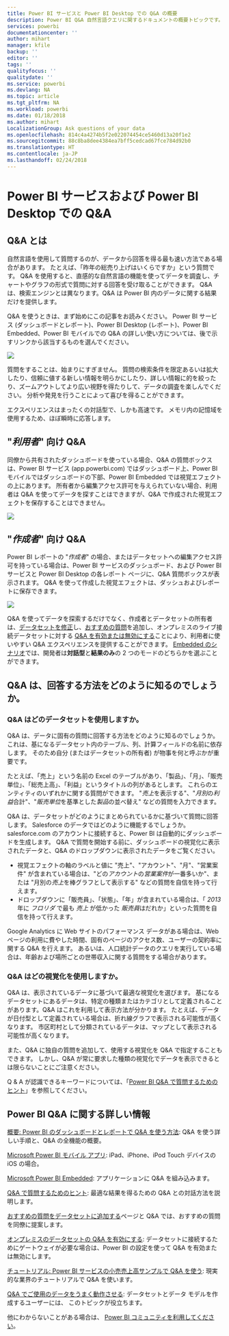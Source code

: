 ```yaml
---
title: Power BI サービスと Power BI Desktop での Q&A の概要
description: Power BI Q&A 自然言語クエリに関するドキュメントの概要トピックです。
services: powerbi
documentationcenter: ''
author: mihart
manager: kfile
backup: ''
editor: ''
tags: ''
qualityfocus: ''
qualitydate: ''
ms.service: powerbi
ms.devlang: NA
ms.topic: article
ms.tgt_pltfrm: NA
ms.workload: powerbi
ms.date: 01/18/2018
ms.author: mihart
LocalizationGroup: Ask questions of your data
ms.openlocfilehash: 814c4a4274b5f2e022074454ce5460d13a20f1e2
ms.sourcegitcommit: 88c8ba8dee4384ea7bff5cedcad67fce784d92b0
ms.translationtype: HT
ms.contentlocale: ja-JP
ms.lasthandoff: 02/24/2018
---
```

# <a name="qa-in-power-bi-service-and-power-bi-desktop"></a>Power BI サービスおよび Power BI Desktop での Q&A
## <a name="what-is-qa"></a>Q&A とは
自然言語を使用して質問するのが、データから回答を得る最も速い方法である場合があります。 たとえば、「昨年の総売り上げはいくらですか」という質問です。  Q&A を使用すると、直感的な自然言語の機能を使ってデータを調査し、チャートやグラフの形式で質問に対する回答を受け取ることができます。 Q&A は、検索エンジンとは異なります。Q&A は Power BI 内のデータに関する結果だけを提供します。

Q&A を使うときは、まず始めにこの記事をお読みください。 Power BI サービス (ダッシュボードとレポート)、Power BI Desktop (レポート)、Power BI Embedded、Power BI モバイルでの Q&A の詳しい使い方については、後で示すリンクから該当するものを選んでください。  

![](media/power-bi-q-and-a/pbi_qa_boxsalessqft.png)

質問をすることは、始まりにすぎません。  質問の検索条件を限定あるいは拡大したり、信頼に値する新しい情報を明らかにしたり、詳しい情報に的を絞ったり、ズームアウトしてより広い視野を得たりして、データの調査を楽しんでください。 分析や発見を行うことによって喜びを得ることができます。

エクスペリエンスはまったくの対話型で、しかも高速です。 メモリ内の記憶域を使用するため、ほぼ瞬時に応答します。

##  <a name="qa-for-consumers"></a>"*利用者*" 向け Q&A
同僚から共有されたダッシュボードを使っている場合、Q&A の質問ボックスは、Power BI サービス (app.powerbi.com) ではダッシュボード上、Power BI モバイルではダッシュボードの下部、Power BI Embedded では視覚エフェクトの上にあります。 所有者から編集アクセス許可を与えられていない場合、利用者は Q&A を使ってデータを探すことはできますが、Q&A で作成された視覚エフェクトを保存することはできません。

![](media/power-bi-q-and-a/powerbi-qna.png)

## <a name="qa-for-creators"></a>"*作成者*" 向け Q&A
Power BI レポートの "*作成者*" の場合、またはデータセットへの編集アクセス許可を持っている場合は、Power BI サービスのダッシュボード、および Power BI サービスと Power BI Desktop の各レポート ページに、Q&A 質問ボックスが表示されます。 Q&A を使って作成した視覚エフェクトは、ダッシュおよびレポートに保存できます。

![](media/power-bi-q-and-a/power-bi-desktop.png)

Q&A を使ってデータを探索するだけでなく、作成者とデータセットの所有者は、[データセットを修正](service-prepare-data-for-q-and-a.md)し、[おすすめの質問](service-q-and-a-create-featured-questions.md)を追加し、オンプレミスのライブ接続データセットに対する [Q&A を有効または無効にする](service-q-and-a-direct-query.md)ことにより、利用者に使いやすい Q&A エクスペリエンスを提供することができます。 [Embedded のシナリオ](developer/qanda.md)では、開発者は**対話型**と**結果のみ**の 2 つのモードのどちらかを選ぶことができます。

## <a name="how-does-qa-know-how-to-answer-questions"></a>Q&A は、回答する方法をどのように知るのでしょうか。
### <a name="which-datasets-does-qa-use"></a>Q&A はどのデータセットを使用しますか。
Q&A は、データに固有の質問に回答する方法をどのように知るのでしょうか。 これは、基になるデータセット内のテーブル、列、計算フィールドの名前に依存します。 そのため自分 (またはデータセットの所有者) が物事を何と呼ぶかが重要です。

たとえば、「売上」という名前の Excel のテーブルがあり、「製品」、「月」、「販売単位」、「総売上高」、「利益」というタイトルの列があるとします。 これらのエンティティのいずれかに関する質問ができます。  "*売上*を表示する"、"*月別*の*利益*合計"、"*販売単位*を基準とした*製品*の並べ替え" などの質問を入力できます。

Q&A は、データセットがどのようにまとめられているかに基づいて質問に回答します。 Salesforce のデータではどのように機能するでしょうか。 salesforce.com のアカウントに接続すると、Power BI は自動的にダッシュボードを生成します。  Q&A で質問を開始する前に、ダッシュボードの視覚化に表示されたデータと、Q&A のドロップダウンに表示されたデータをご覧ください。

* 視覚エフェクトの軸のラベルと値に "売上"、"アカウント"、"月"、"営業案件" が含まれている場合は、"どの*アカウント*の*営業案件*が一番多いか"、または "月別の*売上*を棒グラフとして表示する" などの質問を自信を持って行えます。
* ドロップダウンに「販売員」、「状態」、「年」が含まれている場合は、「 *2013* 年に *フロリダ* で最も *売上* が低かった *販売員*はだれか」といった質問を自信を持って行えます。

Google Analytics に Web サイトのパフォーマンス データがある場合は、Web ページの利用に費やした時間、固有のページのアクセス数、ユーザーの契約率に関する Q&A を行えます。 あるいは、人口統計データのクエリを実行している場合は、年齢および場所ごとの世帯収入に関する質問をする場合があります。

### <a name="which-visualization-does-qa-use"></a>Q&A はどの視覚化を使用しますか。
Q&A は、表示されているデータに基づいて最適な視覚化を選びます。 基になるデータセットにあるデータは、特定の種類またはカテゴリとして定義されることがあります。Q&A はこれを利用して表示方法が分かります。 たとえば、データが日付型として定義されている場合は、折れ線グラフで表示される可能性が高くなります。 市区町村として分類されているデータは、マップとして表示される可能性が高くなります。

また、Q&A に独自の質問を追加して、使用する視覚化を Q&A で指定することもできます。 しかし、Q&A が常に要求した種類の視覚化でデータを表示できるとは限らないことにご注意ください。

Q & A が認識できるキーワードについては、「[Power BI Q&A で質問するためのヒント](service-q-and-a-tips.md)」を参照してください。


## <a name="for-more-details-about-power-bi-qa"></a>Power BI Q&A に関する詳しい情報
[概要: Power BI のダッシュボードとレポートで Q&A を使う方法](power-bi-tutorial-q-and-a.md): Q&A を使う詳しい手順と、Q&A の全機能の概要。

[Microsoft Power BI モバイル アプリ](mobile-apps-ios-qna.md): iPad、iPhone、iPod Touch デバイスの iOS の場合。

[Microsoft Power BI Embedded](developer/qanda.md): アプリケーションに Q&A を組み込みます。

[Q&A で質問するためのヒント](service-q-and-a-tips.md): 最適な結果を得るための Q&A との対話方法を説明します。

[おすすめの質問をデータセットに追加する](service-q-and-a-create-featured-questions.md)ページと Q&A では、おすすめの質問を同僚に提案します。

[オンプレミスのデータセットの Q&A を有効にする](service-q-and-a-direct-query.md): データセットに接続するためにゲートウェイが必要な場合は、Power BI の設定を使って Q&A を有効または無効にします。

[チュートリアル: Power BI サービスの小売売上高サンプルで Q&A を使う](power-bi-visualization-introduction-to-q-and-a.md): 現実的な業界のチュートリアルで Q&A を使います。

[Q&A でご使用のデータをうまく動作させる](service-prepare-data-for-q-and-a.md): データセットとデータ モデルを作成するユーザーには、  このトピックが役立ちます。

他にわからないことがある場合は、 [Power BI コミュニティを利用してください](http://community.powerbi.com/)。
